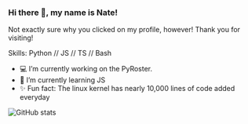 ### Hi there 👋, my name is Nate!
Not exactly sure why  you clicked on my profile, however! Thank you for visiting!

Skills: Python // JS // TS // Bash 

- :computer: I’m currently working on the PyRoster. 
- 🌱 I’m currently learning JS 
- :sparkles: Fun fact: The linux kernel has nearly 10,000 lines of code added everyday

![GitHub stats](https://github-readme-stats.vercel.app/api?username=justnat3&show_icons=true)  

